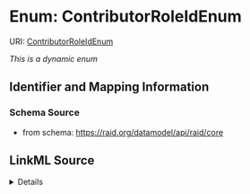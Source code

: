 # Enum: ContributorRoleIdEnum



URI: [ContributorRoleIdEnum](ContributorRoleIdEnum.md)


_This is a dynamic enum_








## Identifier and Mapping Information







### Schema Source


* from schema: https://raid.org/datamodel/api/raid/core






## LinkML Source

<details>
```yaml
name: ContributorRoleIdEnum
from_schema: https://raid.org/datamodel/api/raid/core
rank: 1000
reachable_from:
  source_ontology: https://vocabs.ardc.edu.au/repository/api/sparql/raid_research-activity-identifier-raid-controlled-lists_raid-cl-v1-1
  source_nodes:
  - https://vocabulary.raid.org/contributor.role.schemaUri/166
  relationship_types:
  - skos:narrower
  is_direct: true
  include_self: false
  traverse_up: false

```
</details>
